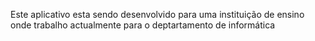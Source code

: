 Este aplicativo esta sendo desenvolvido para uma instituição de ensino onde trabalho actualmente para o deptartamento de informática

